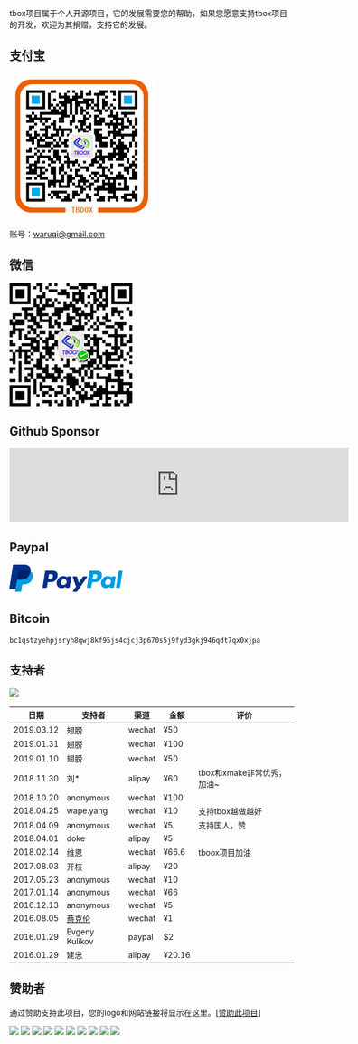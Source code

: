 
tbox项目属于个人开源项目，它的发展需要您的帮助，如果您愿意支持tbox项目的开发，欢迎为其捐赠，支持它的发展。

## 支付宝

<img src="/assets/img/alipay.png" alt="alipay" width="256" height="256">

账号：waruqi@gmail.com

## 微信 

<img src="/assets/img/weixin.png" alt="weixin" width="218" height="218">

## Github Sponsor

<iframe src="https://github.com/sponsors/waruqi/card" title="Sponsor waruqi" height="130" width="600" style="border: 0;"></iframe>

## Paypal

[![Paypal Me](/assets/img/paypal.png)](https://paypal.me/tboox/5)

## Bitcoin

```
bc1qstzyehpjsryh8qwj8kf95js4cjcj3p670s5j9fyd3gkj946qdt7qx0xjpa
```

## 支持者

<a href="https://opencollective.com/tbox#backers" target="_blank"><img src="https://opencollective.com/tbox/backers.svg?width=890"></a>

| 日期       | 支持者                                | 渠道   | 金额   | 评价                       |
|--          | --                                    | --     | --     | --                         |
| 2019.03.12 | 翅膀                                  | wechat | ¥50    |                            |
| 2019.01.31 | 翅膀                                  | wechat | ¥100   |                            |
| 2019.01.10 | 翅膀                                  | wechat | ¥50    |                            |
| 2018.11.30 | 刘*                                   | alipay | ¥60    | tbox和xmake非常优秀，加油~ |
| 2018.10.20 | anonymous                             | wechat | ¥100   |                            |
| 2018.04.25 | wape.yang                             | wechat | ¥10    | 支持tbox越做越好           |
| 2018.04.09 | anonymous                             | wechat | ¥5     | 支持国人，赞               |
| 2018.04.01 | doke                                  | alipay | ¥5     |                            |
| 2018.02.14 | 维恩                                  | wechat | ¥66.6  | tboox项目加油              |
| 2017.08.03 | 开枝                                  | alipay | ¥20    |                            |
| 2017.05.23 | anonymous                             | wechat | ¥10    |                            |
| 2017.01.14 | anonymous                             | wechat | ¥66    |                            |
| 2016.12.13 | anonymous                             | wechat | ¥5     |                            |
| 2016.08.05 | [蔡克伦](https://github.com/caikelun) | wechat | ¥1     |                            |
| 2016.01.29 | Evgeny Kulikov                        | paypal | $2     |                            |
| 2016.01.29 | 建忠                                  | alipay | ¥20.16 |                            |

## 赞助者

通过赞助支持此项目，您的logo和网站链接将显示在这里。[[赞助此项目](https://opencollective.com/tbox#sponsor)]

<a href="https://opencollective.com/tbox/sponsor/0/website" target="_blank"><img src="https://opencollective.com/tbox/sponsor/0/avatar.svg"></a>
<a href="https://opencollective.com/tbox/sponsor/1/website" target="_blank"><img src="https://opencollective.com/tbox/sponsor/1/avatar.svg"></a>
<a href="https://opencollective.com/tbox/sponsor/2/website" target="_blank"><img src="https://opencollective.com/tbox/sponsor/2/avatar.svg"></a>
<a href="https://opencollective.com/tbox/sponsor/3/website" target="_blank"><img src="https://opencollective.com/tbox/sponsor/3/avatar.svg"></a>
<a href="https://opencollective.com/tbox/sponsor/4/website" target="_blank"><img src="https://opencollective.com/tbox/sponsor/4/avatar.svg"></a>
<a href="https://opencollective.com/tbox/sponsor/5/website" target="_blank"><img src="https://opencollective.com/tbox/sponsor/5/avatar.svg"></a>
<a href="https://opencollective.com/tbox/sponsor/6/website" target="_blank"><img src="https://opencollective.com/tbox/sponsor/6/avatar.svg"></a>
<a href="https://opencollective.com/tbox/sponsor/7/website" target="_blank"><img src="https://opencollective.com/tbox/sponsor/7/avatar.svg"></a>
<a href="https://opencollective.com/tbox/sponsor/8/website" target="_blank"><img src="https://opencollective.com/tbox/sponsor/8/avatar.svg"></a>
<a href="https://opencollective.com/tbox/sponsor/9/website" target="_blank"><img src="https://opencollective.com/tbox/sponsor/9/avatar.svg"></a>

